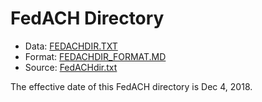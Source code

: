 # FedACH Directory

* Data: [FEDACHDIR.TXT](../data/FedACHdir.txt)
* Format: [FEDACHDIR_FORMAT.MD](FEDACHDIR_FORMAT.md)
* Source: [FedACHdir.txt](https://frbservices.org/EPaymentsDirectory/FedACHdir.txt)

The effective date of this FedACH directory is Dec 4, 2018.
